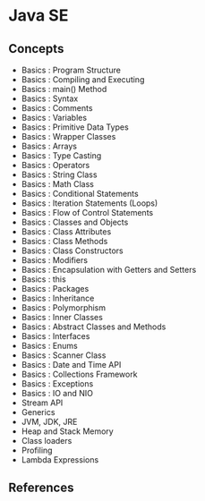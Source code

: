 # Java SE

## Concepts

 - Basics : Program Structure
 - Basics : Compiling and Executing
 - Basics : main() Method
 - Basics : Syntax
 - Basics : Comments
 - Basics : Variables
 - Basics : Primitive Data Types
 - Basics : Wrapper Classes
 - Basics : Arrays
 - Basics : Type Casting
 - Basics : Operators
 - Basics : String Class
 - Basics : Math Class
 - Basics : Conditional Statements
 - Basics : Iteration Statements (Loops)
 - Basics : Flow of Control Statements
 - Basics : Classes and Objects
 - Basics : Class Attributes
 - Basics : Class Methods
 - Basics : Class Constructors
 - Basics : Modifiers
 - Basics : Encapsulation with Getters and Setters
 - Basics : this
 - Basics : Packages
 - Basics : Inheritance
 - Basics : Polymorphism
 - Basics : Inner Classes
 - Basics : Abstract Classes and Methods
 - Basics : Interfaces
 - Basics : Enums
 - Basics : Scanner Class
 - Basics : Date and Time API
 - Basics : Collections Framework
 - Basics : Exceptions
 - Basics : IO and NIO
 - Stream API
 - Generics
 - JVM, JDK, JRE
 - Heap and Stack Memory
 - Class loaders
 - Profiling
 - Lambda Expressions


## References